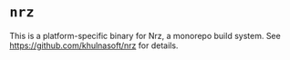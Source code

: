 # `nrz`

This is a platform-specific binary for Nrz, a monorepo build system. See https://github.com/khulnasoft/nrz for details.
